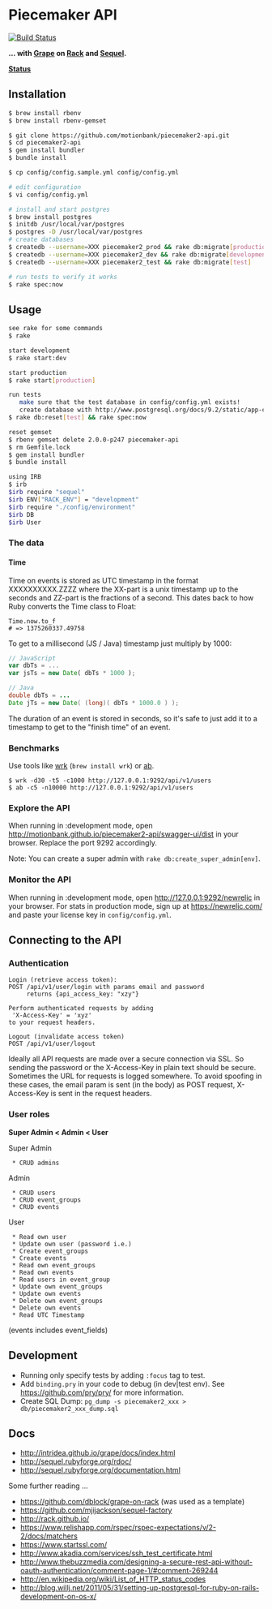 # Piecemaker API 
[![Build Status](https://travis-ci.org/motionbank/piecemaker2-api.png?branch=master)](https://travis-ci.org/motionbank/piecemaker2-api)

__... with [Grape](https://github.com/intridea/grape) on [Rack](http://rack.github.io/) and [Sequel](https://github.com/jeremyevans/sequel).__

__[Status](http://htmlpreview.github.io/?https://raw.github.com/motionbank/piecemaker2-api/master/rspec.html)__

## Installation

```bash
$ brew install rbenv
$ brew install rbenv-gemset

$ git clone https://github.com/motionbank/piecemaker2-api.git
$ cd piecemaker2-api
$ gem install bundler
$ bundle install

$ cp config/config.sample.yml config/config.yml

# edit configuration
$ vi config/config.yml

# install and start postgres
$ brew install postgres
$ initdb /usr/local/var/postgres
$ postgres -D /usr/local/var/postgres
# create databases
$ createdb --username=XXX piecemaker2_prod && rake db:migrate[production]
$ createdb --username=XXX piecemaker2_dev && rake db:migrate[development]
$ createdb --username=XXX piecemaker2_test && rake db:migrate[test]

# run tests to verify it works
$ rake spec:now
```

## Usage
```bash
see rake for some commands
$ rake

start development
$ rake start:dev

start production
$ rake start[production]

run tests 
   make sure that the test database in config/config.yml exists!
   create database with http://www.postgresql.org/docs/9.2/static/app-createdb.html
$ rake db:reset[test] && rake spec:now

reset gemset
$ rbenv gemset delete 2.0.0-p247 piecemaker-api
$ rm Gemfile.lock
$ gem install bundler
$ bundle install

using IRB
$ irb
$irb require "sequel"
$irb ENV["RACK_ENV"] = "development"
$irb require "./config/environment"
$irb DB
$irb User
```

### The data

#### Time

Time on events is stored as UTC timestamp in the format XXXXXXXXXX.ZZZZ where the XX-part is a unix timestamp up to the seconds and ZZ-part is the fractions of a second. This dates back to how Ruby converts the Time class to Float:

```
Time.now.to_f
# => 1375260337.49758
```

To get to a millisecond (JS / Java) timestamp just multiply by 1000:

```javascript
// JavaScript
var dbTs = ...
var jsTs = new Date( dbTs * 1000 );
```
```java
// Java
double dbTs = ...
Date jTs = new Date( (long)( dbTs * 1000.0 ) );
```

The duration of an event is stored in seconds, so it's safe to just add it to a timestamp to get to the "finish time" of an event.

### Benchmarks

Use tools like [wrk](https://github.com/wg/wrk) (```brew install wrk```) or
[ab](http://httpd.apache.org/docs/2.2/programs/ab.html).

```
$ wrk -d30 -t5 -c1000 http://127.0.0.1:9292/api/v1/users
$ ab -c5 -n10000 http://127.0.0.1:9292/api/v1/users
```

### Explore the API
When running in :development mode, open http://motionbank.github.io/piecemaker2-api/swagger-ui/dist in your browser. Replace the port 9292 accordingly.

Note: You can create a super admin with ```rake db:create_super_admin[env]```.


### Monitor the API
When running in :development mode, open http://127.0.0.1:9292/newrelic
in your browser. For stats in production mode, sign up at 
https://newrelic.com/ and paste your license key in ```config/config.yml```.

## Connecting to the API

### Authentication
```
Login (retrieve access token):
POST /api/v1/user/login with params email and password
     returns {api_access_key: "xzy"}

Perform authenticated requests by adding 
 'X-Access-Key' = 'xyz'
to your request headers.

Logout (invalidate access token)
POST /api/v1/user/logout 
```

Ideally all API requests are made over a secure connection via SSL. So sending
the password or the X-Access-Key in plain text should be secure. Sometimes the
URL for requests is logged somewhere. To avoid spoofing in these cases, the 
email param is sent (in the body) as POST request, X-Access-Key is sent 
in the request headers.

### User roles

__Super Admin < Admin < User__

Super Admin
```
 * CRUD admins
```

Admin
```
 * CRUD users
 * CRUD event_groups
 * CRUD events
```

User
```
 * Read own user
 * Update own user (password i.e.)
 * Create event_groups
 * Create events
 * Read own event_groups
 * Read own events
 * Read users in event_group
 * Update own event_groups
 * Update own events
 * Delete own event_groups
 * Delete own events
 * Read UTC Timestamp
```
(events includes event_fields)


## Development

 * Running only specify tests by adding ```:focus``` tag to test.
 * Add ```binding.pry``` in your code to debug (in dev|test env).
   See https://github.com/pry/pry/ for more information.
 * Create SQL Dump: ```pg_dump -s piecemaker2_xxx > db/piecemaker2_xxx_dump.sql```

## Docs

 * http://intridea.github.io/grape/docs/index.html
 * http://sequel.rubyforge.org/rdoc/
 * http://sequel.rubyforge.org/documentation.html 

Some further reading ...
 * https://github.com/dblock/grape-on-rack (was used as a template)
 * https://github.com/mjijackson/sequel-factory
 * http://rack.github.io/
 * https://www.relishapp.com/rspec/rspec-expectations/v/2-2/docs/matchers
 * https://www.startssl.com/
 * http://www.akadia.com/services/ssh_test_certificate.html
 * http://www.thebuzzmedia.com/designing-a-secure-rest-api-without-oauth-authentication/comment-page-1/#comment-269244
 * http://en.wikipedia.org/wiki/List_of_HTTP_status_codes
 * http://blog.willj.net/2011/05/31/setting-up-postgresql-for-ruby-on-rails-development-on-os-x/